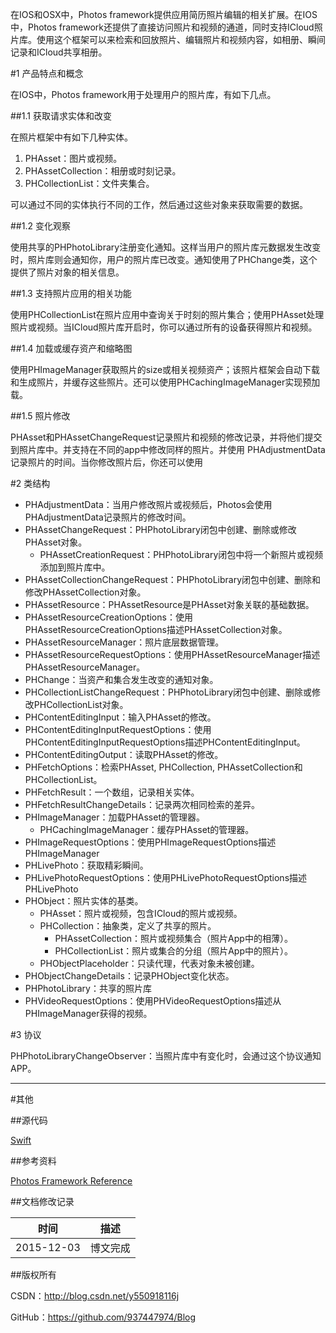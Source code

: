 在IOS和OSX中，Photos framework提供应用简历照片编辑的相关扩展。在IOS中，Photos framework还提供了直接访问照片和视频的通道，同时支持ICloud照片库。使用这个框架可以来检索和回放照片、编辑照片和视频内容，如相册、瞬间记录和ICloud共享相册。

#1 产品特点和概念

在IOS中，Photos framework用于处理用户的照片库，有如下几点。

##1.1 获取请求实体和改变

在照片框架中有如下几种实体。

1. PHAsset：图片或视频。
2. PHAssetCollection：相册或时刻记录。
3. PHCollectionList：文件夹集合。

可以通过不同的实体执行不同的工作，然后通过这些对象来获取需要的数据。

##1.2 变化观察

使用共享的PHPhotoLibrary注册变化通知。这样当用户的照片库元数据发生改变时，照片库则会通知你，用户的照片库已改变。通知使用了PHChange类，这个提供了照片对象的相关信息。

##1.3 支持照片应用的相关功能

使用PHCollectionList在照片应用中查询关于时刻的照片集合；使用PHAsset处理照片或视频。当ICloud照片库开启时，你可以通过所有的设备获得照片和视频。

##1.4 加载或缓存资产和缩略图

使用PHImageManager获取照片的size或相关视频资产；该照片框架会自动下载和生成照片，并缓存这些照片。还可以使用PHCachingImageManager实现预加载。

##1.5 照片修改

PHAsset和PHAssetChangeRequest记录照片和视频的修改记录，并将他们提交到照片库中。并支持在不同的app中修改同样的照片。并使用 PHAdjustmentData记录照片的时间。当你修改照片后，你还可以使用

#2 类结构

- PHAdjustmentData：当用户修改照片或视频后，Photos会使用PHAdjustmentData记录照片的修改时间。
- PHAssetChangeRequest：PHPhotoLibrary闭包中创建、删除或修改PHAsset对象。
    - PHAssetCreationRequest：PHPhotoLibrary闭包中将一个新照片或视频添加到照片库中。
- PHAssetCollectionChangeRequest：PHPhotoLibrary闭包中创建、删除和修改PHAssetCollection对象。
- PHAssetResource：PHAssetResource是PHAsset对象关联的基础数据。
- PHAssetResourceCreationOptions：使用PHAssetResourceCreationOptions描述PHAssetCollection对象。
- PHAssetResourceManager：照片底层数据管理。
- PHAssetResourceRequestOptions：使用PHAssetResourceManager描述PHAssetResourceManager。
- PHChange：当资产和集合发生改变的通知对象。
- PHCollectionListChangeRequest：PHPhotoLibrary闭包中创建、删除或修改PHCollectionList对象。
- PHContentEditingInput：输入PHAsset的修改。
- PHContentEditingInputRequestOptions：使用PHContentEditingInputRequestOptions描述PHContentEditingInput。
- PHContentEditingOutput：读取PHAsset的修改。
- PHFetchOptions：检索PHAsset, PHCollection, PHAssetCollection和PHCollectionList。
- PHFetchResult：一个数组，记录相关实体。
- PHFetchResultChangeDetails：记录两次相同检索的差异。
- PHImageManager：加载PHAsset的管理器。
    - PHCachingImageManager：缓存PHAsset的管理器。
- PHImageRequestOptions：使用PHImageRequestOptions描述PHImageManager
- PHLivePhoto：获取精彩瞬间。
- PHLivePhotoRequestOptions：使用PHLivePhotoRequestOptions描述PHLivePhoto
- PHObject：照片实体的基类。
    - PHAsset：照片或视频，包含ICloud的照片或视频。
    - PHCollection：抽象类，定义了共享的照片。
        - PHAssetCollection：照片或视频集合（照片App中的相薄）。
        - PHCollectionList：照片或集合的分组（照片App中的照片）。
    - PHObjectPlaceholder：只读代理，代表对象未被创建。
- PHObjectChangeDetails：记录PHObject变化状态。
- PHPhotoLibrary：共享的照片库
- PHVideoRequestOptions：使用PHVideoRequestOptions描述从PHImageManager获得的视频。

#3 协议

PHPhotoLibraryChangeObserver：当照片库中有变化时，会通过这个协议通知APP。
&#160;

----------

#其他

##源代码

[Swift](https://github.com/937447974/Swift)

##参考资料

[Photos Framework Reference](https://developer.apple.com/library/ios/documentation/Photos/Reference/Photos_Framework/index.html)

##文档修改记录

| 时间 | 描述 |
| ---- | ---- |
| 2015-12-03 | 博文完成 |

##版权所有

CSDN：http://blog.csdn.net/y550918116j

GitHub：https://github.com/937447974/Blog